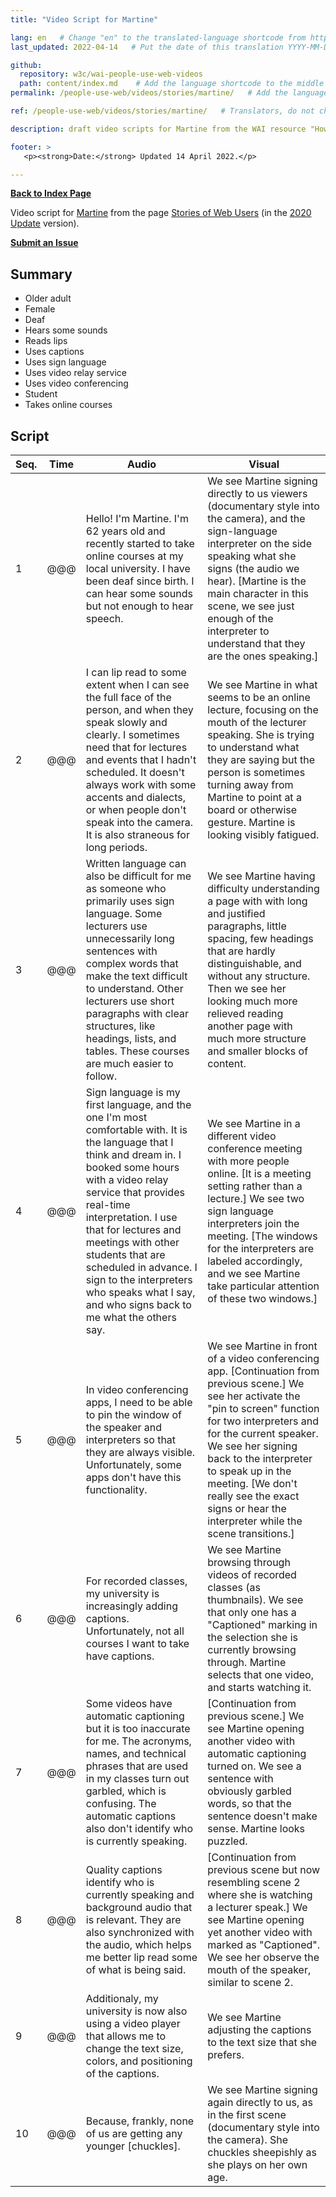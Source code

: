 ```yaml
---
title: "Video Script for Martine"

lang: en   # Change "en" to the translated-language shortcode from https://www.iana.org/assignments/language-subtag-registry/language-subtag-registry
last_updated: 2022-04-14   # Put the date of this translation YYYY-MM-DD (with month in the middle)

github:
  repository: w3c/wai-people-use-web-videos
  path: content/index.md    # Add the language shortcode to the middle of the filename, for example: content/index.fr.md
permalink: /people-use-web/videos/stories/martine/   # Add the language shortcode to the end, with no slash at end, for example: /link/to/page/fr

ref: /people-use-web/videos/stories/martine/   # Translators, do not change this

description: draft video scripts for Martine from the WAI resource "How People with Disabilities Use the Web"

footer: >
   <p><strong>Date:</strong> Updated 14 April 2022.</p>

---
```


**[Back to Index Page](../../)**

Video script for [Martine](https://deploy-preview-113--wai-people-use-web.netlify.app/people-use-web/user-stories-six/) from the page [Stories of Web Users](https://www.w3.org/WAI/people-use-web/user-stories/) (in the [2020 Update](https://github.com/w3c/wai-people-use-web/wiki/Persona-development) version).

**[Submit an Issue](https://github.com/w3c/wai-people-use-web-videos/issues/new?title=[Martine])**

## Summary

* Older adult
* Female
* Deaf
* Hears some sounds
* Reads lips
* Uses captions
* Uses sign language
* Uses video relay service
* Uses video conferencing
* Student
* Takes online courses

## Script

| Seq. | Time | Audio | Visual |
| --- | --- | --- | --- |
| 1 | @@@ | Hello! I'm Martine. I'm 62 years old and recently started to take online courses at my local university. I have been deaf since birth. I can hear some sounds but not enough to hear speech. | We see Martine signing directly to us viewers (documentary style into the camera), and the sign-language interpreter on the side speaking what she signs (the audio we hear). [Martine is the main character in this scene, we see just enough of the interpreter to understand that they are the ones speaking.] |
| 2 | @@@ | I can lip read to some extent when I can see the full face of the person, and when they speak slowly and clearly. I sometimes need that for lectures and events that I hadn't scheduled. It doesn't always work with some accents and dialects, or when people don't speak into the camera. It is also straneous for long periods. | We see Martine in what seems to be an online lecture, focusing on the mouth of the lecturer speaking. She is trying to understand what they are saying but the person is sometimes turning away from Martine to point at a board or otherwise gesture. Martine is looking visibly fatigued. |
| 3 | @@@ | Written language can also be difficult for me as someone who primarily uses sign language. Some lecturers use unnecessarily long sentences with complex words that make the text difficult to understand. Other lecturers use short paragraphs with clear structures, like headings, lists, and tables. These courses are much easier to follow. | We see Martine having difficulty understanding a page with with long and justified paragraphs, little spacing, few headings that are hardly distinguishable, and without any structure. Then we see her looking much more relieved reading another page with much more structure and smaller blocks of content. |
| 4 | @@@ | Sign language is my first language, and the one I'm most comfortable with. It is the language that I think and dream in. I booked some hours with a video relay service that provides real-time interpretation. I use that for lectures and meetings with other students that are scheduled in advance. I sign to the interpreters who speaks what I say, and who signs back to me what the others say. | We see Martine in a different video conference meeting with more people online. [It is a meeting setting rather than a lecture.] We see two sign language interpreters join the meeting. [The windows for the interpreters are labeled accordingly, and we see Martine take particular attention of these two windows.] |
| 5 | @@@ | In video conferencing apps, I need to be able to pin the window of the speaker and interpreters so that they are always visible. Unfortunately, some apps don't have this functionality. | We see Martine in front of a video conferencing app. [Continuation from previous scene.] We see her activate the "pin to screen" function for two interpreters and for the current speaker. We see her signing back to the interpreter to speak up in the meeting. [We don't really see the exact signs or hear the interpreter while the scene transitions.] |
| 6 | @@@ | For recorded classes, my university is increasingly adding captions. Unfortunately, not all courses I want to take have captions. | We see Martine browsing through videos of recorded classes (as thumbnails). We see that only one has a "Captioned" marking in the selection she is currently browsing through. Martine selects that one video, and starts watching it. |
| 7 | @@@ | Some videos have automatic captioning but it is too inaccurate for me. The acronyms, names, and technical phrases that are used in my classes turn out garbled, which is confusing. The automatic captions also don't identify who is currently speaking. | [Continuation from previous scene.]  We see Martine opening another video with automatic captioning turned on. We see a sentence with obviously garbled words, so that the sentence doesn't make sense. Martine looks puzzled. |
| 8 | @@@ | Quality captions identify who is currently speaking and background audio that is relevant. They are also synchronized with the audio, which helps me better lip read some of what is being said. | [Continuation from previous scene but now resembling scene 2 where she is watching a lecturer speak.]  We see Martine opening yet another video with marked as "Captioned". We see her observe the mouth of the speaker, similar to scene 2. |
| 9 | @@@ | Additionaly, my university is now also using a video player that allows me to change the text size, colors, and positioning of the captions. | We see Martine adjusting the captions to the text size that she prefers. |
| 10 | @@@ | Because, frankly, none of us are getting any younger [chuckles]. | We see Martine signing again directly to us, as in the first scene (documentary style into the camera). She chuckles sheepishly as she plays on her own age. |
